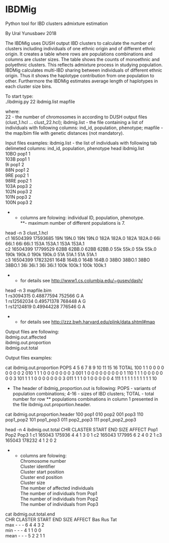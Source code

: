 # IBDMig
Python tool for IBD clusters admixture estimation

By Ural Yunusbaev 2018

The IBDMig uses DUSH output IBD clusters to calculate the number of clusters including individuals of one ethnic origin and of different ethnic origin. It creates a table where rows are populations combinations and columns are cluster sizes. The table shows the counts of monoethnic and polyethnic clusters. This reflects admixture process in studying population. IBDMig calculates multi-IBD sharing between individuals of different ethnic origin. Thus it shows the haplotype contribution from one population to other. Furthermore the IBDMig estimates average length of haplotypes in each cluster size bins.

To start type: <br>
./ibdmig.py 22 ibdmig.list mapfile

where:<br>
22 - the number of chromosomes in according to DUSH output files (clust_1.hcl ... clust_22.hcl);
ibdmig.list - the file containing a list of individuals with following columns: ind_id, population, phenotype;
mapfile - the map/bim file with genetic distances (not mandatory).

Input files examples:
ibdmig.list - the list of individuals with following tab delimeted columns: ind_id, population, phenotype
head ibdmig.list<br>
10BO	pop1	1<br>
103B	pop1	1<br>
9i	pop1	2<br>
88N	pop1	2<br>
9RE	pop2	1<br>
98RE	pop2	1<br>
103A	pop3	2<br>
102N	pop3	2<br>
101N	pop3	2<br>
100N	pop3	2<br>

* - columns are folowing: individual ID, population, phenotype.<br>
**- maximum number of different populations is 7.


head -n 3 clust_1.hcl<br>
c1	16504399	17593685	19N 19N.0	19N 19N.0	182A 182A.0	182A 182A.0	66i 66i.1	66i 66i.1	153A 153A.1	153A 153A.1<br>
c2	16504399	17799529	62BB 62BB.0	62BB 62BB.0	55k 55k.0	55k 55k.0	190k 190k.0	190k 190k.0	51A 51A.1	51A 51A.1<br>
c3	16504399	17823261	164B 164B.0	164B 164B.0	38BO 38BO.1	38BO 38BO.1	36i 36i.1	36i 36i.1	100k 100k.1	100k 100k.1<br>

* - for details see http://www1.cs.columbia.edu/~gusev/dash/


head -n 3 mapfile.bim<br>
1       rs3094315       0.48877594      752566  G       A<br>
1       rs12562034      0.49571378      768448  A       G<br>
1       rs12124819      0.49944228      776546  G       A<br>
* - for details see http://zzz.bwh.harvard.edu/plink/data.shtml#map


Output files are following:<br>
ibdmig.out.affected<br>
ibdmig.out.proportion<br>
ibdmig.out.total<br>

Output files examples:

cat ibdmig.out.proportion
POPS	4	5	6	7	8	9	10	11	15	16	TOTAL
100	1	1	0	0	0	0	0	0	0	0	2
010	1	1	1	0	0	0	0	0	0	0	3
001	1	0	0	0	0	0	0	0	0	0	1
110	1	1	1	0	0	0	0	0	0	0	3
101	1	1	1	0	0	0	0	0	0	0	3
011	1	1	1	0	1	0	0	0	0	0	4
111	1	1	1	1	1	1	1	1	1	1	10

* The header of ibdmig_proportion.out is following: 
POPS - variants of population combinations;
4-16 - sizes of IBD clusters;
TOTAL - total number for row
** populations combinations in column 1 presented in the file ibdmig.out.proportion.header.

cat ibdmig.out.proportion.header
100	pop1
010	pop2
001	pop3
110	pop1_pop2
101	pop1_pop3
011	pop2_pop3
111	pop1_pop2_pop3


head -n 4 ibdmig.out.total
CHR	CLASTER	START	END	SIZE	AFFECT	Pop1	Pop2	Pop3
1	c1	165043	175936	4	4	1	3	0
1	c2	165043	177995	6	2	4	0	2
1	c3	165043	178232	4	1	2	0	2

* - columns are folowing:<br>
Chromosome number<br>
Cluster identifier<br>
Cluster start position<br>
Cluster end position<br>
Cluster size<br>
The number of affected individuals<br>
The number of individuals from Pop1<br>
The number of individuals from Pop2<br>
The number of individuals from Pop3<br>

cat ibdmig.out.total.end<br>
CHR	CLASTER	START	END	SIZE	AFFECT	Bas	Rus	Tat<br>
max	-	-	-	6	4	4	3	2<br>
min	-	-	-	4	1	1	0	0<br>
mean	-	-	-	5	2	2	1	1<br>

